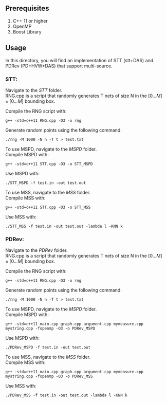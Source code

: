 ## Prerequisites

1. C++ 11 or higher  
2. OpenMP  
3. Boost Library  

## Usage

In this directory, you will find an implementation of STT (stt+DAS) and PDRev (PD+HVW+DAS) that support multi-source. 

### STT: 
Navigate to the *STT* folder.  
RNG.cpp is a script that randomly generates T nets of size N in the $[0…M] \times [0…M]$ bounding box.

Compile the RNG script with:   

    g++ -std=c++11 RNG.cpp -O3 -o rng

Generate random points using the following command:  

    ./rng -M 1000 -N n -T t > test.txt

To use MSPD, navigate to the *MSPD* folder.  
Compile MSPD with:  

    g++ -std=c++11 STT.cpp -O3 -o STT_MSPD

Use MSPD with:  

    ./STT_MSPD -f test.in -out test.out

To use MSS, navigate to the *MSS* folder.  
Compile MSS with:  

    g++ -std=c++11 STT.cpp -O3 -o STT_MSS

Use MSS with:

    ./STT_MSS -f test.in -out test.out -lambda l -KNN k


### PDRev: 
Navigate to the *PDRev* folder.  
RNG.cpp is a script that randomly generates T nets of size N in the $[0…M] \times [0…M]$ bounding box.

Compile the RNG script with:   

    g++ -std=c++11 RNG.cpp -O3 -o rng

Generate random points using the following command:  

    ./rng -M 1000 -N n -T t > test.txt

To use MSPD, navigate to the *MSPD* folder.  
Compile MSPD with:  

    g++ -std=c++11 main.cpp graph.cpp argument.cpp mymeasure.cpp mystring.cpp -fopenmp -O3 -o PDRev_MSPD

Use MSPD with:  

    ./PDRev_MSPD -f test.in -out test.out

To use MSS, navigate to the *MSS* folder.  
Compile MSS with:  

    g++ -std=c++11 main.cpp graph.cpp argument.cpp mymeasure.cpp mystring.cpp -fopenmp -O3 -o PDRev_MSS

Use MSS with:

    ./PDRev_MSS -f test.in -out test.out -lambda l -KNN k



